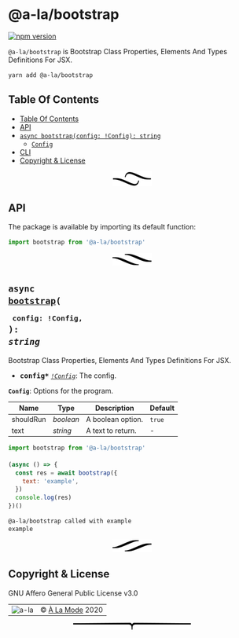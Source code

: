 # @a-la/bootstrap

[![npm version](https://badge.fury.io/js/@a-la/bootstrap.svg)](https://www.npmjs.com/package/@a-la/bootstrap)

`@a-la/bootstrap` is Bootstrap Class Properties, Elements And Types Definitions For JSX.

```sh
yarn add @a-la/bootstrap
```

## Table Of Contents

- [Table Of Contents](#table-of-contents)
- [API](#api)
- [`async bootstrap(config: !Config): string`](#async-mynewpackageconfig-config-string)
  * [`Config`](#type-config)
- [CLI](#cli)
- [Copyright & License](#copyright--license)

<p align="center"><a href="#table-of-contents">
  <img src="/.documentary/section-breaks/0.svg?sanitize=true">
</a></p>

## API

The package is available by importing its default function:

```js
import bootstrap from '@a-la/bootstrap'
```

<p align="center"><a href="#table-of-contents">
  <img src="/.documentary/section-breaks/1.svg?sanitize=true">
</a></p>

## <code>async <ins>bootstrap</ins>(</code><sub><br/>&nbsp;&nbsp;`config: !Config,`<br/></sub><code>): <i>string</i></code>
Bootstrap Class Properties, Elements And Types Definitions For JSX.

 - <kbd><strong>config*</strong></kbd> <em><code><a href="#type-config" title="Options for the program.">!Config</a></code></em>: The config.

__<a name="type-config">`Config`</a>__: Options for the program.


|   Name    |       Type       |    Description    | Default |
| --------- | ---------------- | ----------------- | ------- |
| shouldRun | <em>boolean</em> | A boolean option. | `true`  |
| text      | <em>string</em>  | A text to return. | -       |

```js
import bootstrap from '@a-la/bootstrap'

(async () => {
  const res = await bootstrap({
    text: 'example',
  })
  console.log(res)
})()
```
```
@a-la/bootstrap called with example
example
```

<p align="center"><a href="#table-of-contents">
  <img src="/.documentary/section-breaks/2.svg?sanitize=true">
</a></p>

## Copyright & License

GNU Affero General Public License v3.0

<table>
  <tr>
    <td><img src="https://avatars3.githubusercontent.com/u/38815725?v=4&amp;s=100" alt="a-la"></td>
    <td>© <a href="https://alamode.cc">À La Mode</a> 2020</td>
  </tr>
</table>

<p align="center"><a href="#table-of-contents">
  <img src="/.documentary/section-breaks/-1.svg?sanitize=true">
</a></p>